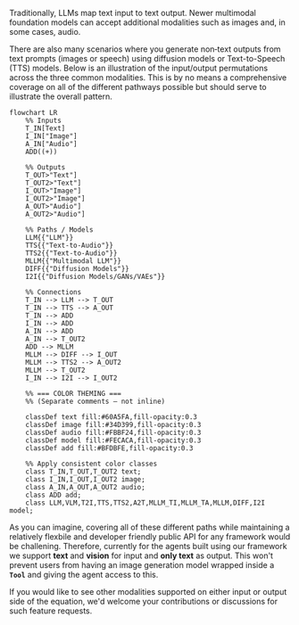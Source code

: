Traditionally, LLMs map text input to text output. Newer multimodal foundation models can accept additional modalities such as images and, in some cases, audio.

There are also many scenarios where you generate non‑text outputs from text prompts (images or speech) using diffusion models or Text-to-Speech (TTS) models. Below is an illustration of the input/output permutations across the three common modalities. This is by no means a comprehensive coverage on all of the different pathways possible but should serve to illustrate the overall pattern.

```mermaid
flowchart LR
    %% Inputs
    T_IN[Text]
    I_IN["Image"]
    A_IN["Audio"]
    ADD((+))

    %% Outputs
    T_OUT>"Text"]
    T_OUT2>"Text"]
    I_OUT>"Image"]
    I_OUT2>"Image"]
    A_OUT>"Audio"]
    A_OUT2>"Audio"]

    %% Paths / Models
    LLM{{"LLM"}}
    TTS{{"Text-to-Audio"}}
    TTS2{{"Text-to-Audio"}}
    MLLM{{"Multimodal LLM"}}
    DIFF{{"Diffusion Models"}}
    I2I{{"Diffusion Models/GANs/VAEs"}}

    %% Connections
    T_IN --> LLM --> T_OUT
    T_IN --> TTS --> A_OUT
    T_IN --> ADD
    I_IN --> ADD
    A_IN --> ADD
    A_IN --> T_OUT2
    ADD --> MLLM
    MLLM --> DIFF --> I_OUT
    MLLM --> TTS2 --> A_OUT2
    MLLM --> T_OUT2
    I_IN --> I2I --> I_OUT2

    %% === COLOR THEMING ===
    %% (Separate comments — not inline)

    classDef text fill:#60A5FA,fill-opacity:0.3
    classDef image fill:#34D399,fill-opacity:0.3
    classDef audio fill:#FBBF24,fill-opacity:0.3
    classDef model fill:#FECACA,fill-opacity:0.3
    classDef add fill:#BFDBFE,fill-opacity:0.3

    %% Apply consistent color classes
    class T_IN,T_OUT,T_OUT2 text;
    class I_IN,I_OUT,I_OUT2 image;
    class A_IN,A_OUT,A_OUT2 audio;
    class ADD add;
    class LLM,VLM,T2I,TTS,TTS2,A2T,MLLM_TI,MLLM_TA,MLLM,DIFF,I2I model;

```

As you can imagine, covering all of these different paths while maintaining a relatively flexbile and developer friendly public API for any framework would be challening. Therefore, currently for the agents built using our framework we support **text** and **vision** for input and **only text** as output. This won't prevent users from having an image generation model wrapped inside a **`Tool`** and giving the agent access to this.

If you would like to see other modalities supported on either input or output side of the equation, we'd welcome your contributions or discussions for such feature requests.